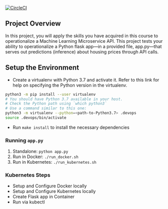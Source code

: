 [![CircleCI](https://circleci.com/gh/ponnpradeep/PP_MicroService/tree/master.svg?style=svg)](https://circleci.com/gh/ponnpradeep/PP_MicroService/tree/master)

## Project Overview

In this project, you will apply the skills you have acquired in this course to operationalize a Machine Learning Microservice API. This project tests your ability to operationalize a Python flask app—in a provided file, app.py—that serves out predictions (inference) about housing prices through API calls.


## Setup the Environment

* Create a virtualenv with Python 3.7 and activate it. Refer to this link for help on specifying the Python version in the virtualenv. 
```bash
python3 -m pip install --user virtualenv
# You should have Python 3.7 available in your host. 
# Check the Python path using `which python3`
# Use a command similar to this one:
python3 -m virtualenv --python=<path-to-Python3.7> .devops
source .devops/bin/activate
```
* Run `make install` to install the necessary dependencies

### Running `app.py`

1. Standalone:  `python app.py`
2. Run in Docker:  `./run_docker.sh`
3. Run in Kubernetes:  `./run_kubernetes.sh`

### Kubernetes Steps

* Setup and Configure Docker locally
* Setup and Configure Kubernetes locally
* Create Flask app in Container
* Run via kubectl
